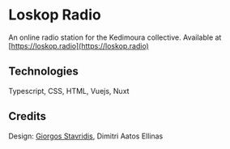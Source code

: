 # Loskop Radio

An online radio station for the Kedimoura collective. Available at [https://loskop.radio](https://loskop.radio)

## Technologies

Typescript, CSS, HTML, Vuejs, Nuxt

## Credits

Design: [Giorgos Stavridis](https://www.gstavridis.xyz), Dimitri Aatos Ellinas
